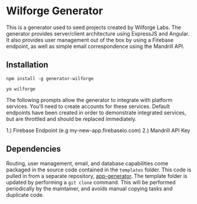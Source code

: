 # Wilforge Generator

This is a generator used to seed projects created by Wilforge Labs.  The generator provides server/client architecture using ExpressJS and Angular.  It also provides user management out of the box by using a Firebase endpoint, as well as simple email correspondence using the Mandrill API.

## Installation

`npm install -g generator-wilforge`

`yo wilforge`

The following prompts allow the generator to integrate with platform services.  You'll need to create accounts for these services.  Default endpoints have been created in order to demonstrate integrated services, but are throttled and should be replaced immediately.

1.) Firebase Endpoint (e.g my-new-app.firebaseio.com)
2.) Mandrill API Key


## Dependencies

Routing, user management, email, and database capabilities come packaged in the source code contained in the `templates` folder.  This code is pulled in from a separate repository, [app-generator](https://github.com/louiswilbrink/app-generator).  The template folder is updated by performing a `git clone` command.  This will be performed periodically by the maintainer, and avoids manual copying tasks and duplicate code.

